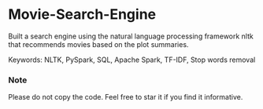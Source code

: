 # Movie-Search-Engine

Built a search engine using the natural language processing framework nltk that recommends movies based on the plot summaries.

Keywords: NLTK, PySpark, SQL, Apache Spark, TF-IDF, Stop words removal

### Note
Please do not copy the code. Feel free to star it if you find it informative.
